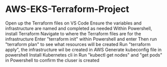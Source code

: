 # AWS-EKS-Terraform-Project
Open up the Terraform files on VS Code
Ensure the variables and infrastructure are named and completed as needed
Within Powershell, install Terraform 
Navigate to where the Terraform files are for the infrastructure
Enter "terraform init" within Powershell and enter
Then run "terraform plan" to see what resources will be created
Run "terraform apply", the infrastructure wil be created in AWS
Generate kubeconfig file in powershell
Install Kubernetes cli in 
Run "kubectl get nodes" and "get pods" in Powershell to confirm the cluser is created
